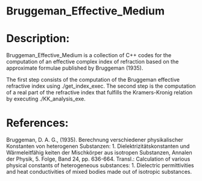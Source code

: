 # Bruggeman_Effective_Medium

Description:                                                                                                                                               
============
 
Bruggeman_Effective_Medium is a collection of C++ codes
for the computation of an effective complex index of
refraction based on the approximate formulae published
by Bruggeman (1935).
 
The first step consists of the computation of the Bruggeman
effective refractive index using ./get_index_exec.
The second step is the computation of a real part of the
refractive index that fulfills the Kramers-Kronig relation
by executing ./KK_analysis_exe.
 
References:
===========
 
Bruggeman, D. A. G., (1935). Berechnung verschiedener physikalischer Konstanten von heterogenen Substanzen: 1. Dielektrizitätskonstanten und Wärmeleitfähig    keiten der Mischkörper aus isotropen Substanzen, Annalen der Physik, 5. Folge, Band 24, pp. 636-664. Transl.: Calculation of various physical constants of     heterogeneous substances: 1. Dielectric permittivities and heat conductivities of mixed bodies made out of isotropic substances.
 
